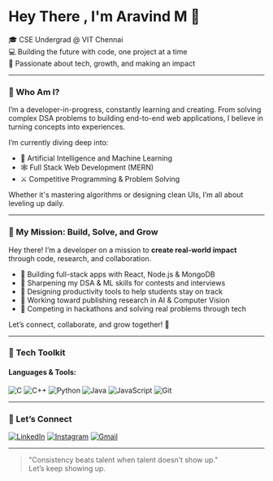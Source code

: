 # Hey There , I'm Aravind M 👋

🎓 CSE Undergrad @ VIT Chennai  
💻 Building the future with code, one project at a time  
🌌 Passionate about tech, growth, and making an impact

---

### 🌱 Who Am I?

I’m a developer-in-progress, constantly learning and creating. From solving complex DSA problems to building end-to-end web applications, I believe in turning concepts into experiences.

I’m currently diving deep into:
- 🧠 Artificial Intelligence and Machine Learning  
- 🕸️ Full Stack Web Development (MERN)  
- ⚔️ Competitive Programming & Problem Solving

Whether it's mastering algorithms or designing clean UIs, I’m all about leveling up daily.

---

### 🚀 My Mission: Build, Solve, and Grow

Hey there! I’m a developer on a mission to **create real-world impact** through code, research, and collaboration.

- 🔗 Building full-stack apps with React, Node.js & MongoDB  
- 🧠 Sharpening my DSA & ML skills for contests and interviews  
- 📌 Designing productivity tools to help students stay on track  
- 📄 Working toward publishing research in AI & Computer Vision  
- 🥇 Competing in hackathons and solving real problems through tech

Let’s connect, collaborate, and grow together! 🌱

---

### 🧰 Tech Toolkit

#### Languages & Tools:
![C](https://img.shields.io/badge/-C-00599C?style=flat&logo=c)
![C++](https://img.shields.io/badge/-C++-00599C?style=flat&logo=c%2B%2B)
![Python](https://img.shields.io/badge/-Python-FFD43B?style=flat&logo=python&logoColor=blue)
![Java](https://img.shields.io/badge/-Java-007396?style=flat&logo=java)
![JavaScript](https://img.shields.io/badge/-JavaScript-F7DF1E?style=flat&logo=javascript&logoColor=black)
![Git](https://img.shields.io/badge/-Git-F05032?style=flat&logo=git)

---

### 💬 Let’s Connect

[![LinkedIn](https://img.shields.io/badge/-LinkedIn-0077B5?style=flat&logo=linkedin&logoColor=white)](https://www.linkedin.com/in/aravind-m-1300a7324/)
[![Instagram](https://img.shields.io/badge/-Instagram-E4405F?style=flat&logo=instagram&logoColor=white)](https://www.instagram.com/_agent._.unknown_/)
[![Gmail](https://img.shields.io/badge/Email-heyaravind2006@gmail.com-D14836?style=flat&logo=gmail&logoColor=white)](mailto:heyaravind2006@gmail.com)

---

> "Consistency beats talent when talent doesn’t show up."  
> Let’s keep showing up.
